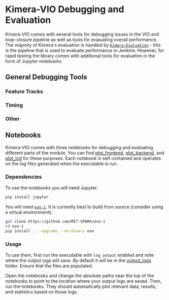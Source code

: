 # Kimera-VIO Debugging and Evaluation

Kimera-VIO comes with several tools for debugging issues in the VIO and loop-closure pipeline as well as tools for evaluating overall performance. The majority of Kimera's evaluation is handled by [`Kimera-Evaluation`](https://github.com/MIT-SPARK/Kimera-Evaluation) - this is the pipeline that is used to evaluate performance in Jenkins. However, for rapid testing the library comes with additional tools for evaluation in the form of Jupyter notebooks.

## General Debugging Tools

### Feature Tracks

### Timing

### Other

## Notebooks

Kimera-VIO comes with three notebooks for debugging and evaluating different parts of the module. You can find [plot_frontend](/scripts/plotting/jupyter/plot_frontend.ipynb), [plot_backend](/scripts/plotting/jupyter/plot_backend.ipynb), and [plot_lcd](/scripts/plotting/jupyter/plot_lcd.ipynb) for these purposes. Each notebook is self contained and operates on the log files generated when the executable is run.

### Dependencies

To use the notebooks you will need Jupyter:

```bash
pip install jupyter
```

You will need [`evo-1`](https://github.com/MIT-SPARK/evo-1). It is currently best to build from source (consider using a virtual environment):

```bash
git clone https://github.com/MIT-SPARK/evo-1
cd evo-1
pip install . --upgrade --no-binary evo
```

### Usage

To use them, first run the executable with `log_output` enabled and note where the output logs will save. By default it will be in the [output_logs](output_logs/) folder. Ensure that the files are populated.

Open the notebooks and change the absolute paths near the top of the notebooks to point to the location where your output logs are saved. Then, run the notebooks. They should automatically plot relevant data, results, and statistics based on those logs.
